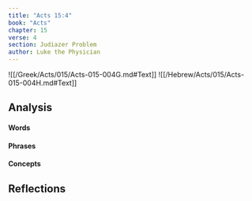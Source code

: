 ```yaml
---
title: "Acts 15:4"
book: "Acts"
chapter: 15
verse: 4
section: Judiazer Problem
author: Luke the Physician
---
```

![[/Greek/Acts/015/Acts-015-004G.md#Text]]
![[/Hebrew/Acts/015/Acts-015-004H.md#Text]]

## Analysis

#### Words

#### Phrases

#### Concepts

## Reflections
